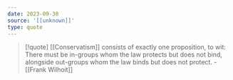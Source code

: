 ```yaml
---
date: 2023-09-30
source: '[[unknown]]'
type: quote
---
```



> [!quote]
> [[Conservatism]] consists of exactly one proposition, to wit: There must be in-groups whom the law protects but does not bind, alongside out-groups whom the law binds but does not protect. - [[Frank Wilhoit]]

